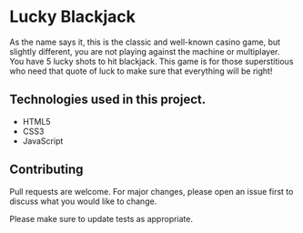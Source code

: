 # Lucky Blackjack

As the name says it, this is the classic and well-known casino game, but slightly different, you are not playing against the machine or multiplayer.
You have 5 lucky shots to hit blackjack. 
This game is for those superstitious who need that quote of luck to make sure that everything will be right! 

## Technologies used in this project.
- HTML5
- CSS3
- JavaScript


## Contributing
Pull requests are welcome. For major changes, please open an issue first to discuss what you would like to change.

Please make sure to update tests as appropriate.
